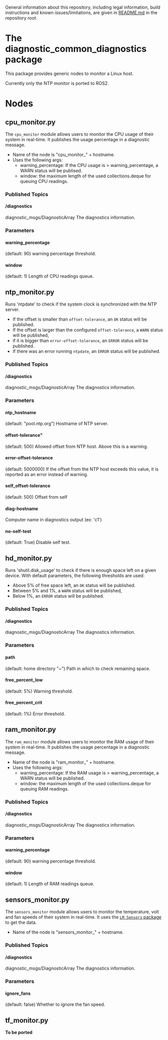 General information about this repository, including legal information, build instructions and known issues/limitations, are given in [README.md](../README.md) in the repository root.

# The diagnostic_common_diagnostics package
This package provides generic nodes to monitor a Linux host.

Currently only the NTP monitor is ported to ROS2.

# Nodes

## cpu_monitor.py
The `cpu_monitor` module allows users to monitor the CPU usage of their system in real-time.
It publishes the usage percentage in a diagnostic message.

* Name of the node is "cpu_monitor_" + hostname.
* Uses the following args:
  * warning_percentage: If the CPU usage is > warning_percentage, a WARN status will be publised.
  * window: the maximum length of the used collections.deque for queuing CPU readings.

### Published Topics
#### /diagnostics
diagnostic_msgs/DiagnosticArray
The diagnostics information.

### Parameters
#### warning_percentage
(default: 90)
warning percentage threshold.

#### window
(default: 1)
Length of CPU readings queue.

## ntp_monitor.py
Runs 'ntpdate' to check if the system clock is synchronized with the NTP server.
* If the offset is smaller than `offset-tolerance`, an `OK` status will be published.
* If the offset is larger than the configured `offset-tolerance`, a `WARN` status will be published,
* if it is bigger than `error-offset-tolerance`, an `ERROR` status will be published.
* If there was an error running `ntpdate`, an `ERROR` status will be published.

### Published Topics
#### /diagnostics
diagnostic_msgs/DiagnosticArray
The diagnostics information.

### Parameters
#### ntp_hostname
(default: "pool.ntp.org")
Hostname of NTP server.

#### offset-tolerance"
(default: 500)
Allowed offset from NTP host. Above this is a warning.

#### error-offset-tolerance
(default: 5000000)
If the offset from the NTP host exceeds this value, it is reported as an error instead of warning.

#### self_offset-tolerance
(default: 500)
Offset from self

#### diag-hostname
Computer name in diagnostics output (ex: 'c1')

#### no-self-test
(default: True)
Disable self test.

## hd_monitor.py
Runs 'shutil.disk_usage' to check if there is enough space left on a given device. With default parameters, the following thresholds are used:
* Above 5% of free space left, an `OK` status will be published.
* Between 5% and 1%, a `WARN` status will be published,
* Below 1%, an `ERROR` status will be published.

### Published Topics
#### /diagnostics
diagnostic_msgs/DiagnosticArray
The diagnostics information.

### Parameters
#### path
(default: home directory "~")
Path in which to check remaining space.

#### free_percent_low
(default: 5%)
Warning threshold.

#### free_percent_crit
(default: 1%)
Error threshold.

## ram_monitor.py
The `ram_monitor` module allows users to monitor the RAM usage of their system in real-time.
It publishes the usage percentage in a diagnostic message.

* Name of the node is "ram_monitor_" + hostname.
* Uses the following args:
  * warning_percentage: If the RAM usage is > warning_percentage, a WARN status will be published.
  * window: the maximum length of the used collections.deque for queuing RAM readings.

### Published Topics
#### /diagnostics
diagnostic_msgs/DiagnosticArray
The diagnostics information.

### Parameters
#### warning_percentage
(default: 90)
warning percentage threshold.

#### window
(default: 1)
Length of RAM readings queue.

## sensors_monitor.py
The `sensors_monitor` module allows users to monitor the temperature, volt and fan speeds of their system in real-time.
It uses the [`LM Sensors` package](https://packages.debian.org/sid/utils/lm-sensors) to get the data.

* Name of the node is "sensors_monitor_" + hostname.

### Published Topics
#### /diagnostics
diagnostic_msgs/DiagnosticArray
The diagnostics information.

### Parameters
#### ignore_fans
(default: false)
Whether to ignore the fan speed.

## tf_monitor.py
**To be ported**
